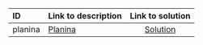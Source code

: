 | ID | Link to description | Link to solution |
|:---|:---|:---:|
| planina | [Planina](https://open.kattis.com/problems/planina) | [Solution](https://github.com/versenyi98/leetcode-solutions/tree/main/solutions/Planina)|
